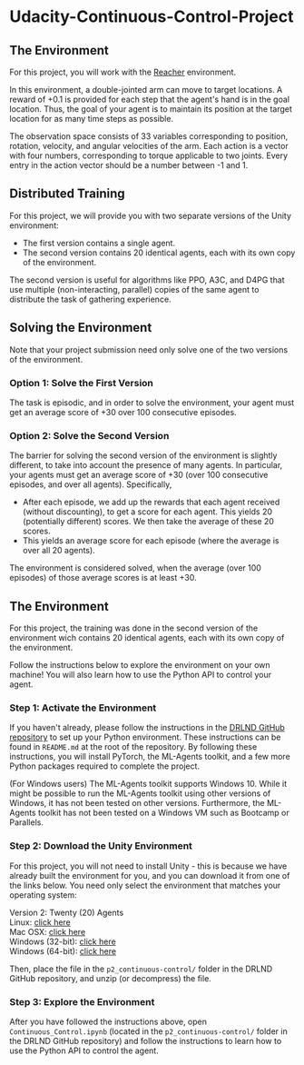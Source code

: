 # Udacity-Continuous-Control-Project  

## The Environment  
For this project, you will work with the [Reacher](https://github.com/Unity-Technologies/ml-agents/blob/main/docs/Learning-Environment-Examples.md#reacher) environment.  

In this environment, a double-jointed arm can move to target locations. A reward of +0.1 is provided for each step that the agent's hand is in the goal location. Thus, the goal of your agent is to maintain its position at the target location for as many time steps as possible.  

The observation space consists of 33 variables corresponding to position, rotation, velocity, and angular velocities of the arm. Each action is a vector with four numbers, corresponding to torque applicable to two joints. Every entry in the action vector should be a number between -1 and 1.  

## Distributed Training  
For this project, we will provide you with two separate versions of the Unity environment:  

- The first version contains a single agent.  
- The second version contains 20 identical agents, each with its own copy of the environment.

The second version is useful for algorithms like PPO, A3C, and D4PG that use multiple (non-interacting, parallel) copies of the same agent to distribute the task of gathering experience.  

## Solving the Environment  
Note that your project submission need only solve one of the two versions of the environment.  

### Option 1: Solve the First Version  
The task is episodic, and in order to solve the environment, your agent must get an average score of +30 over 100 consecutive episodes.  

### Option 2: Solve the Second Version  
The barrier for solving the second version of the environment is slightly different, to take into account the presence of many agents. In particular, your agents must get an average score of +30 (over 100 consecutive episodes, and over all agents). Specifically,  
- After each episode, we add up the rewards that each agent received (without discounting), to get a score for each agent. This yields 20 (potentially different) scores. We then take the average of these 20 scores.  
- This yields an average score for each episode (where the average is over all 20 agents).  

The environment is considered solved, when the average (over 100 episodes) of those average scores is at least +30. 

## The Environment
For this project, the training was done in the second version of the environment wich contains 20 identical agents, each with its own copy of the environment.

Follow the instructions below to explore the environment on your own machine! You will also learn how to use the Python API to control your agent.  
### Step 1: Activate the Environment  
If you haven't already, please follow the instructions in the [DRLND GitHub repository](https://github.com/udacity/deep-reinforcement-learning#dependencies) to set up your Python environment. These instructions can be found in `README.md` at the root of the repository. By following these instructions, you will install PyTorch, the ML-Agents toolkit, and a few more Python packages required to complete the project.  

(For Windows users) The ML-Agents toolkit supports Windows 10. While it might be possible to run the ML-Agents toolkit using other versions of Windows, it has not been tested on other versions. Furthermore, the ML-Agents toolkit has not been tested on a Windows VM such as Bootcamp or Parallels.  

### Step 2: Download the Unity Environment  
For this project, you will not need to install Unity - this is because we have already built the environment for you, and you can download it from one of the links below. You need only select the environment that matches your operating system:  

Version 2: Twenty (20) Agents  
Linux: [click here](https://s3-us-west-1.amazonaws.com/udacity-drlnd/P2/Reacher/Reacher_Linux.zip)  
Mac OSX: [click here](https://s3-us-west-1.amazonaws.com/udacity-drlnd/P2/Reacher/Reacher.app.zip)  
Windows (32-bit): [click here](https://s3-us-west-1.amazonaws.com/udacity-drlnd/P2/Reacher/Reacher_Windows_x86.zip)  
Windows (64-bit): [click here](https://s3-us-west-1.amazonaws.com/udacity-drlnd/P2/Reacher/Reacher_Windows_x86_64.zip)  

Then, place the file in the `p2_continuous-control/` folder in the DRLND GitHub repository, and unzip (or decompress) the file.  

### Step 3: Explore the Environment
After you have followed the instructions above, open `Continuous_Control.ipynb` (located in the `p2_continuous-control/` folder in the DRLND GitHub repository) and follow the instructions to learn how to use the Python API to control the agent.
